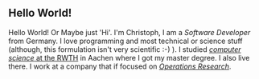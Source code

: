 ## Hello World!

Hello World! Or Maybe just 'Hi'. I'm Christoph, I am a *Software Developer* from Germany. I love programming and most technical or science stuff (although, this formulation isn't very scientific :-) ). I studied [*computer science* at the RWTH](http://www.informatik.rwth-aachen.de/) in Aachen where I got my master degree. I also live there. I work at a company that if focused on *[Operations Research](https://en.wikipedia.org/wiki/Operations_research)*.

